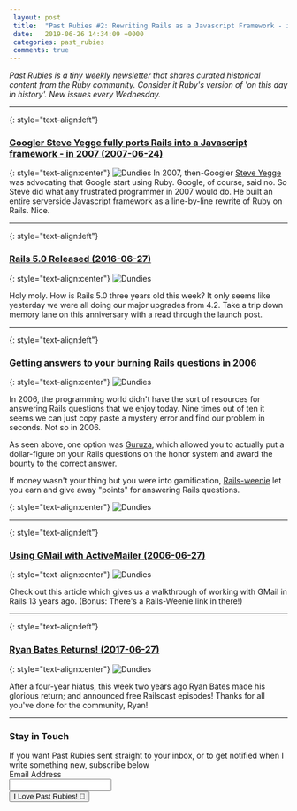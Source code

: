 ```yaml
---
 layout: post
 title:  "Past Rubies #2: Rewriting Rails as a Javascript Framework - in 2007"
 date:   2019-06-26 14:34:09 +0000
 categories: past_rubies
 comments: true
---
```


*Past Rubies is a tiny weekly newsletter that shares curated historical content from the Ruby community. Consider it Ruby's version of 'on this day in history'. New issues every Wednesday.*

<hr>

{: style="text-align:left"}
### [Googler Steve Yegge fully ports Rails into a Javascript framework - in 2007 (2007-06-24)](https://web.archive.org/web/20071009012555/http://www.iunknown.com/2007/06/steve-yegge-por.html)
{: style="text-align:center"}
![Dundies](https://i.imgur.com/mntyagZ.png)
In 2007, then-Googler [Steve Yegge](https://medium.com/@steve.yegge) was advocating that Google start using Ruby. Google, of course, said no. So Steve did what any frustrated programmer in 2007 would do. He built an entire serverside Javascript framework as a line-by-line rewrite of Ruby on Rails. Nice.

<hr>

{: style="text-align:left"}
### [Rails 5.0 Released (2016-06-27)](https://weblog.rubyonrails.org/2016/6/30/Rails-5-0-final/)
{: style="text-align:center"}
![Dundies](https://i.imgur.com/3vcV6Be.png)

Holy moly. How is Rails 5.0 three years old this week? It only seems like yesterday we were all doing our major upgrades from 4.2. Take a trip down memory lane on this anniversary with a read through the launch post.
<hr>

{: style="text-align:left"}
### [Getting answers to your burning Rails questions in 2006](http://web.archive.org/web/20070701205913/http://guruza.com/question/528/reward-5.00)
{: style="text-align:center"}
![Dundies](https://i.imgur.com/fcc2jL1.png)

In 2006, the programming world didn't have the sort of resources for answering Rails questions that we enjoy today. Nine times out of ten it seems we can just copy paste a mystery error and find our problem in seconds. Not so in 2006.

As seen above, one option was [Guruza](http://web.archive.org/web/20070701205913/http://guruza.com/question/528/reward-5.00), which allowed you to actually put a dollar-figure on your Rails questions on the honor system and award the bounty to the correct answer.

If money wasn't your thing but you were into gamification, [Rails-weenie](http://web.archive.org/web/20060407002746/http://rails.techno-weenie.net/question/2006/4/5/content_management_for_rails) let you earn and give away "points" for answering Rails questions.

{: style="text-align:center"}
![Dundies](https://i.imgur.com/S5G7rAZ.png)
<hr>

{: style="text-align:left"}
### [Using GMail with ActiveMailer (2006-06-27)](http://web.archive.org/web/20070109014309/http://typo.onxen.info/articles/2006/06/27/activemailer-sending-via-gmail)
{: style="text-align:center"}
![Dundies](https://i.imgur.com/5GHkIFd.png)

Check out this article which gives us a walkthrough of working with GMail in Rails 13 years ago. (Bonus: There's a Rails-Weenie link in there!)
<hr>

{: style="text-align:left"}
### [Ryan Bates Returns! (2017-06-27)](http://railscasts.com/announcements/13)
{: style="text-align:center"}
![Dundies](https://i.imgur.com/pTaK32G.png)
<p>
After a four-year hiatus, this week two years ago Ryan Bates made his glorious return; and announced free Railscast episodes! Thanks for all you've done for the community, Ryan!
<hr>

<form action="https://www.getdrip.com/forms/275494850/submissions" method="post" data-drip-embedded-form="275494850">
  <h3 data-drip-attribute="headline">Stay in Touch</h3>
  <div data-drip-attribute="description">If you want Past Rubies sent straight to your inbox, or to get notified when I write something new, subscribe below</div>
    <div>
        <label for="drip-email">Email Address</label><br />
        <input type="email" id="drip-email" name="fields[email]" value="" />
    </div>
  <div>
    <input type="submit" value="I Love Past Rubies! 💎" data-drip-attribute="sign-up-button" />
  </div>
</form>

<!-- Drip -->
<script type="text/javascript">
  var _dcq = _dcq || [];
  var _dcs = _dcs || {};
  _dcs.account = '2671646';

  (function() {
    var dc = document.createElement('script');
    dc.type = 'text/javascript'; dc.async = true;
    dc.src = '//tag.getdrip.com/2671646.js';
    var s = document.getElementsByTagName('script')[0];
    s.parentNode.insertBefore(dc, s);
  })();
</script>
<!-- end Drip -->
